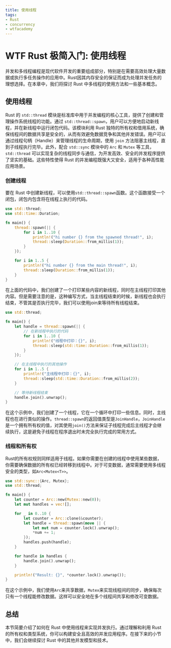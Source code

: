 ```yaml
---
title: 使用线程
tags:
- Rust
- concurrency
- wtfacademy
---
```


# WTF Rust 极简入门: 使用线程

并发和多线程编程是现代软件开发的重要组成部分，特别是在需要高效处理大量数据或执行多任务操作的应用中。Rust因其内存安全的保证而成为处理并发任务的理想选择。在本章中，我们将探讨 Rust 中多线程的使用方法和一些基本概念。

## 使用线程
Rust 的 `std::thread` 模块是标准库中用于并发编程的核心工具，提供了创建和管理操作系统线程的功能。通过 `std::thread::spawn`，用户可以方便地启动新线程，并在新线程中运行闭包代码。该模块利用 Rust 独特的所有权和借用系统，确保线程间的数据共享是安全的，从而有效避免数据竞争和其他并发错误。用户可以通过线程句柄（Handle）来管理线程的生命周期，使用 `join` 方法阻塞主线程，直到子线程执行完毕。此外，配合 `std::sync` 模块中的 `Arc` 和 `Mutex` 等工具，`std::thread` 可以实现复杂的线程同步与通信，为开发高效、安全的并发程序提供了坚实的基础。这些特性使得 Rust 的并发编程既强大又安全，适用于各种高性能应用场景。

### 创建线程

要在 Rust 中创建新线程，可以使用`std::thread::spawn`函数。这个函数接受一个闭包，闭包内包含将在线程上执行的代码。

```rust
use std::thread;
use std::time::Duration;

fn main() {
    thread::spawn(|| {
        for i in 1..10 {
            println!("hi number {} from the spawned thread!", i);
            thread::sleep(Duration::from_millis(1));
        }
    });

    for i in 1..5 {
        println!("hi number {} from the main thread!", i);
        thread::sleep(Duration::from_millis(1));
    }
}
```
在上面的代码中，我们创建了一个打印某些内容的新线程，同时在主线程打印其他内容。但是需要注意的是，这种编写方式，当主线程结束的时候，新线程也会执行结束，不管其是否执行完毕，我们可以使用join来等待所有线程结束。

```rust
use std::thread;

fn main() {
    let handle = thread::spawn(|| {
        // 在新线程中执行的代码
        for i in 1..10 {
            println!("线程中打印：{}", i);
            thread::sleep(std::time::Duration::from_millis(1));
        }
    });

    // 在主线程中执行的其他操作
    for i in 1..5 {
        println!("主线程中打印：{}", i);
        thread::sleep(std::time::Duration::from_millis(2));
    }

    // 等待新线程结束
    handle.join().unwrap();
}
```

在这个示例中，我们创建了一个线程，它在一个循环中打印一些信息。同时，主线程也在进行类似的操作。`thread::spawn`的返回值类型是`JoinHandle`，`JoinHandle`是一个拥有所有权的值，对其使用`join()`方法来保证子线程完成后主线程才会继续执行，这是避免子线程在程序退出时未完全执行完成的常用方式。

### 线程和所有权

Rust的所有权规则同样适用于线程。如果你需要在创建的线程中使用某些数据，你需要确保数据的所有权已经转移到线程中。对于可变数据，通常需要使用多线程安全的类型，如`Arc<Mutex<T>>`。

```rust
use std::sync::{Arc, Mutex};
use std::thread;

fn main() {
    let counter = Arc::new(Mutex::new(0));
    let mut handles = vec![];

    for _ in 0..10 {
        let counter = Arc::clone(&counter);
        let handle = thread::spawn(move || {
            let mut num = counter.lock().unwrap();
            *num += 1;
        });
        handles.push(handle);
    }

    for handle in handles {
        handle.join().unwrap();
    }

    println!("Result: {}", *counter.lock().unwrap());
}
```

在这个示例中，我们使用`Arc`来共享数据，`Mutex`来实现线程间的同步，确保每次只有一个线程能修改数据。这样可以安全地在多个线程间共享和修改可变数据。

## 总结

本节简要介绍了如何在 Rust 中使用线程来实现并发执行。通过理解和利用 Rust 的所有权和类型系统，你可以构建安全且高效的并发应用程序。在接下来的小节中，我们会继续探讨 Rust 中的其他并发模型和技术。